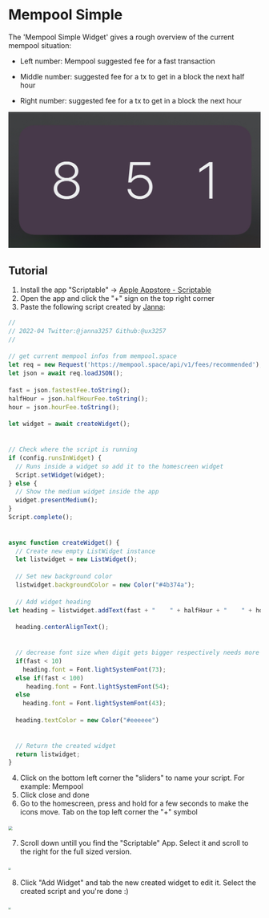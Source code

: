 # Mempool Simple

The 'Mempool Simple Widget' gives a rough overview of the current mempool situation:

- Left number: Mempool suggested fee for a fast transaction

- Middle number: suggested fee for a tx to get in a block the next half hour

- Right number: suggested fee for a tx to get in a block the next hour


<img src="./images/mempool_simple.jpg" style="zoom: 67%;" />

## Tutorial

1. Install the app "Scriptable" -> [Apple Appstore - Scriptable](https://apps.apple.com/ch/app/scriptable/id1405459188?l=en)
1. Open the app and click the "+" sign on the top right corner
1. Paste the following script created by [Janna](https://twitter.com/Janna3257):

```js
//
// 2022-04 Twitter:@janna3257 Github:@ux3257
//

// get current mempool infos from mempool.space
let req = new Request('https://mempool.space/api/v1/fees/recommended');
let json = await req.loadJSON();

fast = json.fastestFee.toString();
halfHour = json.halfHourFee.toString();
hour = json.hourFee.toString();

let widget = await createWidget();


// Check where the script is running
if (config.runsInWidget) {
  // Runs inside a widget so add it to the homescreen widget
  Script.setWidget(widget);
} else {
  // Show the medium widget inside the app
  widget.presentMedium();
}
Script.complete();


async function createWidget() {
  // Create new empty ListWidget instance
  let listwidget = new ListWidget();

  // Set new background color
  listwidget.backgroundColor = new Color("#4b374a");

  // Add widget heading  
let heading = listwidget.addText(fast + "    " + halfHour + "    " + hour);    

  heading.centerAlignText();


  // decrease font size when digit gets bigger respectively needs more space
  if(fast < 10)
    heading.font = Font.lightSystemFont(73);
  else if(fast < 100)
     heading.font = Font.lightSystemFont(54);
  else
    heading.font = Font.lightSystemFont(43);

  heading.textColor = new Color("#eeeeee")


  // Return the created widget
  return listwidget;
}
```

4. Click on the bottom left corner the "sliders" to name your script. For example: Mempool
5. Click close and done
6. Go to the homescreen, press and hold for a few seconds to make the icons move. Tab on the top left corner the "+" symbol

<img src="./images/2.PNG" style="zoom: 50%;" />

7. Scroll down untill you find the "Scriptable" App. Select it and scroll to the right for the full sized version.

<img src="./images/3.PNG" style="zoom: 30%;" />

8. Click "Add Widget" and tab the new created widget to edit it. Select the created script and you're done :)

<img src="./images/5.PNG" style="zoom: 30%;" />
